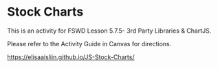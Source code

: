 # Stock Charts

This is an activity for FSWD Lesson 5.7.5- 3rd Party Libraries & ChartJS.

Please refer to the Activity Guide in Canvas for directions.

https://elisaaisliin.github.io/JS-Stock-Charts/
